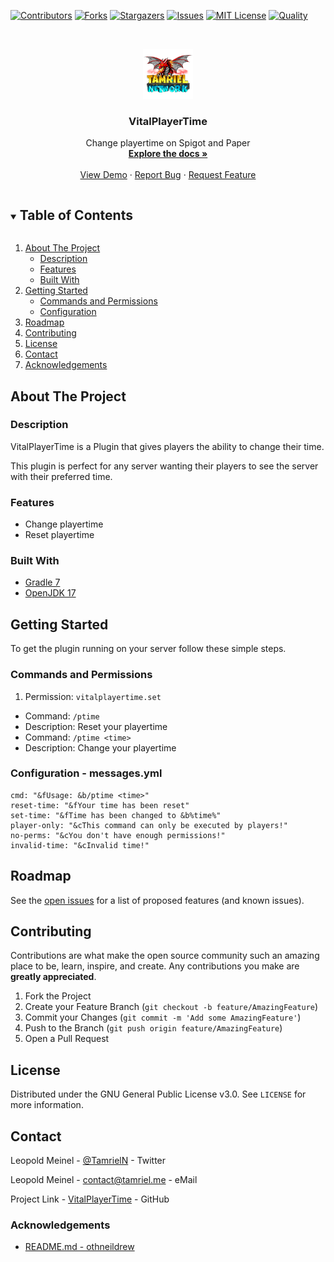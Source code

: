 <!-- PROJECT SHIELDS -->
[![Contributors][contributors-shield]][contributors-url]
[![Forks][forks-shield]][forks-url]
[![Stargazers][stars-shield]][stars-url]
[![Issues][issues-shield]][issues-url]
[![MIT License][license-shield]][license-url]
[![Quality][quality-shield]][quality-url]

<!-- PROJECT LOGO -->
<!--suppress ALL -->
<br />
<p align="center">
  <a href="https://github.com/TamrielNetwork/VitalPlayerTime">
    <img src="images/logo.png" alt="Logo" width="80" height="80">
  </a>

<h3 align="center">VitalPlayerTime</h3>

  <p align="center">
    Change playertime on Spigot and Paper
    <br />
    <a href="https://github.com/TamrielNetwork/VitalPlayerTime"><strong>Explore the docs »</strong></a>
    <br />
    <br />
    <a href="https://github.com/TamrielNetwork/VitalPlayerTime">View Demo</a>
    ·
    <a href="https://github.com/TamrielNetwork/VitalPlayerTime/issues">Report Bug</a>
    ·
    <a href="https://github.com/TamrielNetwork/VitalPlayerTime/issues">Request Feature</a>
  </p>

<!-- TABLE OF CONTENTS -->
<details open="open">
  <summary><h2 style="display: inline-block">Table of Contents</h2></summary>
  <ol>
    <li>
      <a href="#about-the-project">About The Project</a>
      <ul>
        <li><a href="#description">Description</a></li>
        <li><a href="#features">Features</a></li>
        <li><a href="#built-with">Built With</a></li>
      </ul>
    </li>
    <li>
      <a href="#getting-started">Getting Started</a>
      <ul>
        <li><a href="#commands-and-permissions">Commands and Permissions</a></li>
        <li><a href="#configuration - messages.yml">Configuration</a></li>
      </ul>
    </li>
    <li><a href="#roadmap">Roadmap</a></li>
    <li><a href="#contributing">Contributing</a></li>
    <li><a href="#license">License</a></li>
    <li><a href="#contact">Contact</a></li>
    <li><a href="#acknowledgements">Acknowledgements</a></li>
  </ol>
</details>

<!-- ABOUT THE PROJECT -->

## About The Project

### Description

VitalPlayerTime is a Plugin that gives players the ability to change their time.

This plugin is perfect for any server wanting their players to see the server with their preferred time.

### Features

* Change playertime
* Reset playertime

### Built With

* [Gradle 7](https://docs.gradle.org/7.4/release-notes.html)
* [OpenJDK 17](https://openjdk.java.net/projects/jdk/17/)

<!-- GETTING STARTED -->

## Getting Started

To get the plugin running on your server follow these simple steps.

### Commands and Permissions

1. Permission: `vitalplayertime.set`

* Command: `/ptime`
* Description: Reset your playertime
* Command: `/ptime <time>`
* Description: Change your playertime

### Configuration - messages.yml

```
cmd: "&fUsage: &b/ptime <time>"
reset-time: "&fYour time has been reset"
set-time: "&fTime has been changed to &b%time%"
player-only: "&cThis command can only be executed by players!"
no-perms: "&cYou don't have enough permissions!"
invalid-time: "&cInvalid time!"
```

<!-- ROADMAP -->

## Roadmap

See the [open issues](https://github.com/TamrielNetwork/VitalPlayerTime/issues) for a list of proposed features (and
known issues).

<!-- CONTRIBUTING -->

## Contributing

Contributions are what make the open source community such an amazing place to be, learn, inspire, and create. Any
contributions you make are **greatly appreciated**.

1. Fork the Project
2. Create your Feature Branch (`git checkout -b feature/AmazingFeature`)
3. Commit your Changes (`git commit -m 'Add some AmazingFeature'`)
4. Push to the Branch (`git push origin feature/AmazingFeature`)
5. Open a Pull Request

<!-- LICENSE -->

## License

Distributed under the GNU General Public License v3.0. See `LICENSE` for more information.

<!-- CONTACT -->

## Contact

Leopold Meinel - [@TamrielN](https://twitter.com/TamrielN) - Twitter

Leopold Meinel - [contact@tamriel.me](mailto:contact@tamriel.me) - eMail

Project Link - [VitalPlayerTime](https://github.com/TamrielNetwork/VitalPlayerTime) - GitHub

<!-- ACKNOWLEDGEMENTS -->

### Acknowledgements

* [README.md - othneildrew](https://github.com/othneildrew/Best-README-Template)

<!-- MARKDOWN LINKS & IMAGES -->

[contributors-shield]: https://img.shields.io/github/contributors-anon/TamrielNetwork/VitalPlayerTime?style=for-the-badge

[contributors-url]: https://github.com/TamrielNetwork/VitalPlayerTime/graphs/contributors

[forks-shield]: https://img.shields.io/github/forks/TamrielNetwork/VitalPlayerTime?label=Forks&style=for-the-badge

[forks-url]: https://github.com/TamrielNetwork/VitalPlayerTime/network/members

[stars-shield]: https://img.shields.io/github/stars/TamrielNetwork/VitalPlayerTime?style=for-the-badge

[stars-url]: https://github.com/TamrielNetwork/VitalPlayerTime/stargazers

[issues-shield]: https://img.shields.io/github/issues/TamrielNetwork/VitalPlayerTime?style=for-the-badge

[issues-url]: https://github.com/TamrielNetwork/VitalPlayerTime/issues

[license-shield]: https://img.shields.io/github/license/TamrielNetwork/VitalPlayerTime?style=for-the-badge

[license-url]: https://github.com/TamrielNetwork/VitalPlayerTime/blob/main/LICENSE

[quality-shield]: https://img.shields.io/codefactor/grade/github/TamrielNetwork/VitalPlayerTime?style=for-the-badge

[quality-url]: https://www.codefactor.io/repository/github/TamrielNetwork/VitalPlayerTime
